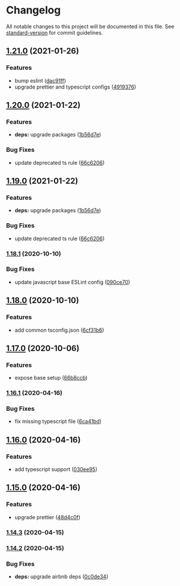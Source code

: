 # Changelog

All notable changes to this project will be documented in this file. See [standard-version](https://github.com/conventional-changelog/standard-version) for commit guidelines.

## [1.21.0](https://github.com/karolis-sh/eslint-config/compare/v1.20.0...v1.21.0) (2021-01-26)


### Features

* bump eslint ([dac91ff](https://github.com/karolis-sh/eslint-config/commit/dac91ffa1bafa6f9d762c10cea798811d4cce415))
* upgrade prettier and typescript configs ([4919376](https://github.com/karolis-sh/eslint-config/commit/4919376bd27ce4df4ddcdf21be79bbfc1b081430))

## [1.20.0](https://github.com/karolis-sh/eslint-config/compare/v1.18.1...v1.20.0) (2021-01-22)


### Features

* **deps:** upgrade packages ([1b56d7e](https://github.com/karolis-sh/eslint-config/commit/1b56d7ee100fdb64d52197da78d374b5ca6e9421))


### Bug Fixes

* update deprecated ts rule ([66c6206](https://github.com/karolis-sh/eslint-config/commit/66c6206c489f1e84b5a2a13ca64192e626c47cde))

## [1.19.0](https://github.com/karolis-sh/eslint-config/compare/v1.18.1...v1.19.0) (2021-01-22)


### Features

* **deps:** upgrade packages ([1b56d7e](https://github.com/karolis-sh/eslint-config/commit/1b56d7ee100fdb64d52197da78d374b5ca6e9421))


### Bug Fixes

* update deprecated ts rule ([66c6206](https://github.com/karolis-sh/eslint-config/commit/66c6206c489f1e84b5a2a13ca64192e626c47cde))

### [1.18.1](https://github.com/karolis-sh/eslint-config/compare/v1.18.0...v1.18.1) (2020-10-10)


### Bug Fixes

* update javascript base ESLint config ([090ce70](https://github.com/karolis-sh/eslint-config/commit/090ce7038a59b7ebd3570e17ffd94fd12cebc4cd))

## [1.18.0](https://github.com/karolis-sh/eslint-config/compare/v1.17.0...v1.18.0) (2020-10-10)


### Features

* add common tsconfig.json ([6cf31b6](https://github.com/karolis-sh/eslint-config/commit/6cf31b6027a805fd99a28f171b78cff50bf82bae))

## [1.17.0](https://github.com/karolis-sh/eslint-config/compare/v1.16.1...v1.17.0) (2020-10-06)


### Features

* expose base setup ([66b8ccb](https://github.com/karolis-sh/eslint-config/commit/66b8ccb4443fc15a36c67e85748deb524dd37f9f))

### [1.16.1](https://github.com/karolis-sh/eslint-config/compare/v1.16.0...v1.16.1) (2020-04-16)


### Bug Fixes

* fix missing typescript file ([6ca41bd](https://github.com/karolis-sh/eslint-config/commit/6ca41bde8791b96a0c444aa88688841fa1863ee4))

## [1.16.0](https://github.com/karolis-sh/eslint-config/compare/v1.15.0...v1.16.0) (2020-04-16)


### Features

* add typescript support ([030ee95](https://github.com/karolis-sh/eslint-config/commit/030ee952f865fec775f282f3376160dcd4624e00))

## [1.15.0](https://github.com/karolis-sh/eslint-config/compare/v1.14.3...v1.15.0) (2020-04-16)


### Features

* upgrade prettier ([48d4c0f](https://github.com/karolis-sh/eslint-config/commit/48d4c0f8c04365b99345ac3f24dd427119eb2580))

### [1.14.3](https://github.com/karolis-sh/eslint-config/compare/v1.14.2...v1.14.3) (2020-04-15)

### [1.14.2](https://github.com/karolis-sh/eslint-config/compare/v1.14.1...v1.14.2) (2020-04-15)


### Bug Fixes

* **deps:** upgrade airbnb deps ([0c0de34](https://github.com/karolis-sh/eslint-config/commit/0c0de3443bcd77b2422e2e13eb90060ddbc4c0e0))
